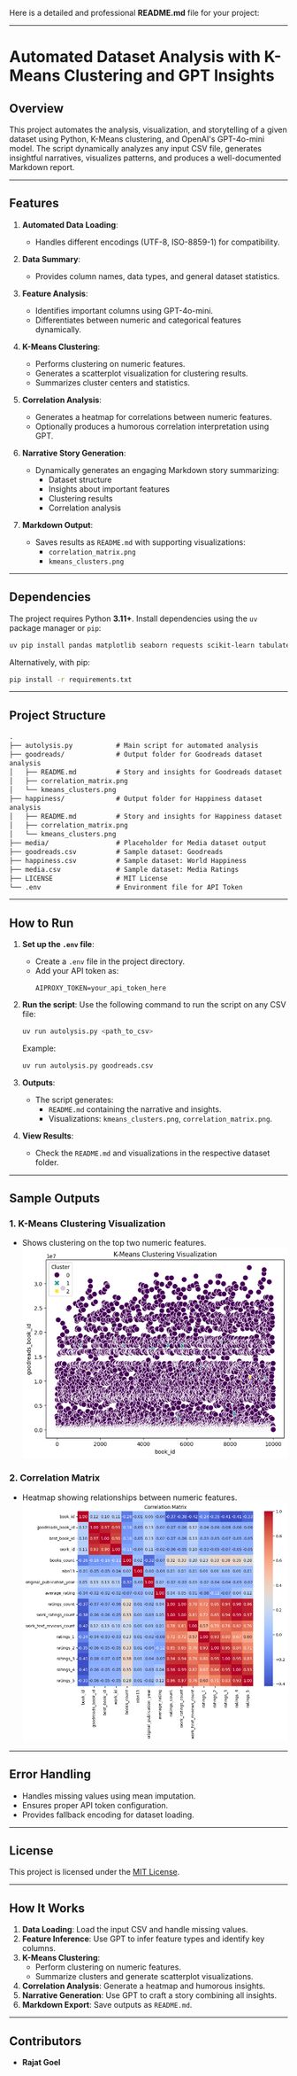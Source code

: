 Here is a detailed and professional **README.md** file for your project:

---

# **Automated Dataset Analysis with K-Means Clustering and GPT Insights**

## **Overview**
This project automates the analysis, visualization, and storytelling of a given dataset using Python, K-Means clustering, and OpenAI's GPT-4o-mini model. The script dynamically analyzes any input CSV file, generates insightful narratives, visualizes patterns, and produces a well-documented Markdown report.

---

## **Features**
1. **Automated Data Loading**:
   - Handles different encodings (UTF-8, ISO-8859-1) for compatibility.

2. **Data Summary**:
   - Provides column names, data types, and general dataset statistics.

3. **Feature Analysis**:
   - Identifies important columns using GPT-4o-mini.
   - Differentiates between numeric and categorical features dynamically.

4. **K-Means Clustering**:
   - Performs clustering on numeric features.
   - Generates a scatterplot visualization for clustering results.
   - Summarizes cluster centers and statistics.

5. **Correlation Analysis**:
   - Generates a heatmap for correlations between numeric features.
   - Optionally produces a humorous correlation interpretation using GPT.

6. **Narrative Story Generation**:
   - Dynamically generates an engaging Markdown story summarizing:
     - Dataset structure
     - Insights about important features
     - Clustering results
     - Correlation analysis

7. **Markdown Output**:
   - Saves results as `README.md` with supporting visualizations:
     - `correlation_matrix.png`
     - `kmeans_clusters.png`

---

## **Dependencies**
The project requires Python **3.11+**. Install dependencies using the `uv` package manager or `pip`:
```bash
uv pip install pandas matplotlib seaborn requests scikit-learn tabulate python-dotenv
```

Alternatively, with pip:
```bash
pip install -r requirements.txt
```

---

## **Project Structure**
```plaintext
.
├── autolysis.py           # Main script for automated analysis
├── goodreads/             # Output folder for Goodreads dataset analysis
│   ├── README.md          # Story and insights for Goodreads dataset
│   ├── correlation_matrix.png
│   └── kmeans_clusters.png
├── happiness/             # Output folder for Happiness dataset analysis
│   ├── README.md          # Story and insights for Happiness dataset
│   ├── correlation_matrix.png
│   └── kmeans_clusters.png
├── media/                 # Placeholder for Media dataset output
├── goodreads.csv          # Sample dataset: Goodreads
├── happiness.csv          # Sample dataset: World Happiness
├── media.csv              # Sample dataset: Media Ratings
├── LICENSE                # MIT License
└── .env                   # Environment file for API Token
```

---

## **How to Run**
1. **Set up the `.env` file**:
   - Create a `.env` file in the project directory.
   - Add your API token as:
     ```plaintext
     AIPROXY_TOKEN=your_api_token_here
     ```

2. **Run the script**:
   Use the following command to run the script on any CSV file:
   ```bash
   uv run autolysis.py <path_to_csv>
   ```
   Example:
   ```bash
   uv run autolysis.py goodreads.csv
   ```

3. **Outputs**:
   - The script generates:
     - `README.md` containing the narrative and insights.
     - Visualizations: `kmeans_clusters.png`, `correlation_matrix.png`.

4. **View Results**:
   - Check the `README.md` and visualizations in the respective dataset folder.

---

## **Sample Outputs**
### **1. K-Means Clustering Visualization**
- Shows clustering on the top two numeric features.
![K-Means Clustering](goodreads/kmeans_clusters.png)

### **2. Correlation Matrix**
- Heatmap showing relationships between numeric features.
![Correlation Matrix](goodreads/correlation_matrix.png)

---

## **Error Handling**
- Handles missing values using mean imputation.
- Ensures proper API token configuration.
- Provides fallback encoding for dataset loading.

---

## **License**
This project is licensed under the [MIT License](LICENSE).

---

## **How It Works**
1. **Data Loading**: Load the input CSV and handle missing values.
2. **Feature Inference**: Use GPT to infer feature types and identify key columns.
3. **K-Means Clustering**:
   - Perform clustering on numeric features.
   - Summarize clusters and generate scatterplot visualizations.
4. **Correlation Analysis**: Generate a heatmap and humorous insights.
5. **Narrative Generation**: Use GPT to craft a story combining all insights.
6. **Markdown Export**: Save outputs as `README.md`.

---

## **Contributors**
- **Rajat Goel**

